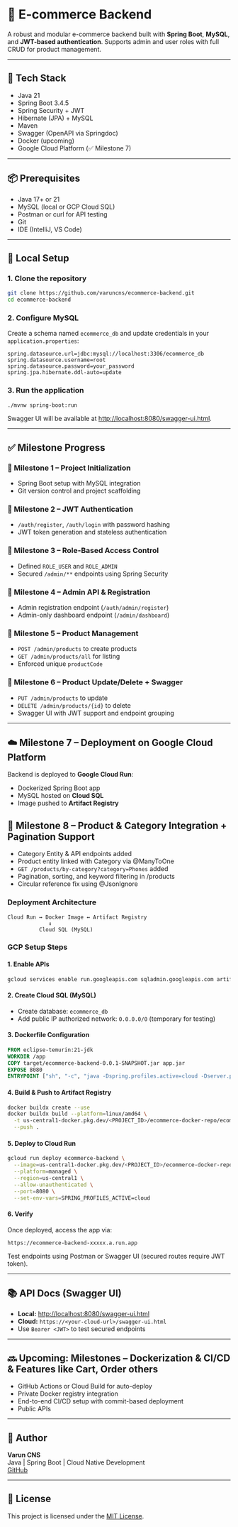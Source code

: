 # 🛒 E-commerce Backend

A robust and modular e-commerce backend built with **Spring Boot**, **MySQL**, and **JWT-based authentication**. Supports admin and user roles with full CRUD for product management.

---

## 🚀 Tech Stack

- Java 21
- Spring Boot 3.4.5
- Spring Security + JWT
- Hibernate (JPA) + MySQL
- Maven
- Swagger (OpenAPI via Springdoc)
- Docker (upcoming)
- Google Cloud Platform (✅ Milestone 7)

---

## 📦 Prerequisites

- Java 17+ or 21
- MySQL (local or GCP Cloud SQL)
- Postman or curl for API testing
- Git
- IDE (IntelliJ, VS Code)

---

## 🧪 Local Setup

### 1. Clone the repository

```bash
git clone https://github.com/varuncns/ecommerce-backend.git
cd ecommerce-backend
```

### 2. Configure MySQL

Create a schema named `ecommerce_db` and update credentials in your `application.properties`:

```properties
spring.datasource.url=jdbc:mysql://localhost:3306/ecommerce_db
spring.datasource.username=root
spring.datasource.password=your_password
spring.jpa.hibernate.ddl-auto=update
```

### 3. Run the application

```bash
./mvnw spring-boot:run
```

Swagger UI will be available at [http://localhost:8080/swagger-ui.html](http://localhost:8080/swagger-ui.html).

---

## ✅ Milestone Progress

### 🔹 Milestone 1 – Project Initialization
- Spring Boot setup with MySQL integration
- Git version control and project scaffolding

### 🔹 Milestone 2 – JWT Authentication
- `/auth/register`, `/auth/login` with password hashing
- JWT token generation and stateless authentication

### 🔹 Milestone 3 – Role-Based Access Control
- Defined `ROLE_USER` and `ROLE_ADMIN`
- Secured `/admin/**` endpoints using Spring Security

### 🔹 Milestone 4 – Admin API & Registration
- Admin registration endpoint (`/auth/admin/register`)
- Admin-only dashboard endpoint (`/admin/dashboard`)

### 🔹 Milestone 5 – Product Management
- `POST /admin/products` to create products
- `GET /admin/products/all` for listing
- Enforced unique `productCode`

### 🔹 Milestone 6 – Product Update/Delete + Swagger
- `PUT /admin/products` to update
- `DELETE /admin/products/{id}` to delete
- Swagger UI with JWT support and endpoint grouping

---

## ☁️ Milestone 7 – Deployment on Google Cloud Platform

Backend is deployed to **Google Cloud Run**:
- Dockerized Spring Boot app
- MySQL hosted on **Cloud SQL**
- Image pushed to **Artifact Registry**

## 🏁 Milestone 8 – Product & Category Integration + Pagination Support

- Category Entity & API endpoints added
- Product entity linked with Category via @ManyToOne
- `GET /products/by-category?category=Phones` added
- Pagination, sorting, and keyword filtering in /products
- Circular reference fix using @JsonIgnore

### Deployment Architecture

```
Cloud Run ↔ Docker Image ↔ Artifact Registry
             ↕
          Cloud SQL (MySQL)
```

### GCP Setup Steps

#### 1. Enable APIs

```bash
gcloud services enable run.googleapis.com sqladmin.googleapis.com artifactregistry.googleapis.com
```

#### 2. Create Cloud SQL (MySQL)
- Create database: `ecommerce_db`
- Add public IP authorized network: `0.0.0.0/0` (temporary for testing)

#### 3. Dockerfile Configuration

```dockerfile
FROM eclipse-temurin:21-jdk
WORKDIR /app
COPY target/ecommerce-backend-0.0.1-SNAPSHOT.jar app.jar
EXPOSE 8080
ENTRYPOINT ["sh", "-c", "java -Dspring.profiles.active=cloud -Dserver.port=$PORT -jar app.jar"]
```

#### 4. Build & Push to Artifact Registry

```bash
docker buildx create --use
docker buildx build --platform=linux/amd64 \
  -t us-central1-docker.pkg.dev/<PROJECT_ID>/ecommerce-docker-repo/ecommerce-backend \
  --push .
```

#### 5. Deploy to Cloud Run

```bash
gcloud run deploy ecommerce-backend \
  --image=us-central1-docker.pkg.dev/<PROJECT_ID>/ecommerce-docker-repo/ecommerce-backend \
  --platform=managed \
  --region=us-central1 \
  --allow-unauthenticated \
  --port=8080 \
  --set-env-vars=SPRING_PROFILES_ACTIVE=cloud
```

#### 6. Verify

Once deployed, access the app via:

```
https://ecommerce-backend-xxxxx.a.run.app
```

Test endpoints using Postman or Swagger UI (secured routes require JWT token).

---

## 📚 API Docs (Swagger UI)

- **Local:** [http://localhost:8080/swagger-ui.html](http://localhost:8080/swagger-ui.html)
- **Cloud:** `https://<your-cloud-url>/swagger-ui.html`
- Use `Bearer <JWT>` to test secured endpoints

---

## 🔜 Upcoming: Milestones – Dockerization & CI/CD & Features like Cart, Order others

- GitHub Actions or Cloud Build for auto-deploy
- Private Docker registry integration
- End-to-end CI/CD setup with commit-based deployment
- Public APIs

---

## 👤 Author

**Varun CNS**  
Java | Spring Boot | Cloud Native Development  
[GitHub](https://github.com/varuncns)

---

## 📄 License

This project is licensed under the [MIT License](LICENSE).
